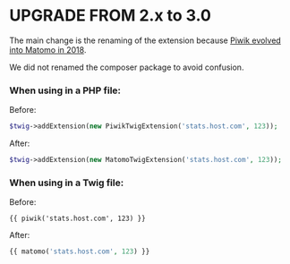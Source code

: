 # UPGRADE FROM 2.x to 3.0

The main change is the renaming of the extension because [Piwik evolved into Matomo in 2018](https://matomo.org/blog/2018/01/piwik-is-now-matomo/).

We did not renamed the composer package to avoid confusion.

### When using in a PHP file:

Before:

```php
$twig->addExtension(new PiwikTwigExtension('stats.host.com', 123));
```

After:

```php
$twig->addExtension(new MatomoTwigExtension('stats.host.com', 123));
```
### When using in a Twig file:

Before:

```twig
{{ piwik('stats.host.com', 123) }}
```

After:

```php
{{ matomo('stats.host.com', 123) }}
```
